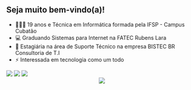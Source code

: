## Seja muito bem-vindo(a)!
<!--
<div align="center">
  <a href="https://github.com/rafaballerini">
  <img height="180em" src="https://github-readme-stats.vercel.app/api?username=brunacps&show_icons=true&theme=github_dark&include_all_commits=true&count_private=true"/>
  <img height="180em" src="https://github-readme-stats.vercel.app/api/top-langs/?username=brunacps&layout=compact&langs_count=7&theme=github_dark"/>
</div>
-->

- 💁🏼‍♀️ 19 anos e Técnica em Informática formada pela IFSP - Campus Cubatão
- 💻 Graduando Sistemas para Internet na FATEC Rubens Lara
- 👯 Estagiária na área de Suporte Técnico na empresa BISTEC BR Consultoria de T.I
- ⚡ Interessada em tecnologia como um todo

<div>
<img src="https://img.shields.io/badge/Instagram-E4405F?style=for-the-badge&logo=instagram&logoColor=white" href="https://www.instagram.com/abruninha.souza/">
<img src="https://img.shields.io/badge/LinkedIn-0077B5?style=for-the-badge&logo=linkedin&logoColor=white" href="www.linkedin.com/in/bruna-costa-6bba721b8">
<img src="https://img.shields.io/badge/Gmail-D14836?style=for-the-badge&logo=gmail&logoColor=white" href="bruna.cps003@gmail.com">
<div>
 
<!--
### Habilidades
<div><img src="https://img.shields.io/badge/CSS3-1572B6?style=for-the-badge&logo=css3&logoColor=white"><img src="https://img.shields.io/badge/HTML5-E34F26?style=for-the-badge&logo="><img src="https://img.shields.io/badge/Figma-F24E1E?style=for-the-badge&logo=figma&logoColor=white">
</div>
-->  
  
<div align="center">
<img src="https://github-readme-stats.vercel.app/api/top-langs/?username=brunacps&layout=compact)" href="https://github.com/brunacps/github-readme-stats">
</div>


